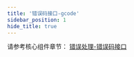 ```yaml
---
title: '错误码接口-gcode'
sidebar_position: 1
hide_title: true
---
```


请参考核心组件章节： [错误处理-错误码接口](../../1-核心组件-重点/5-错误处理/5-错误处理-错误码特性/1-错误处理-错误码接口.md)